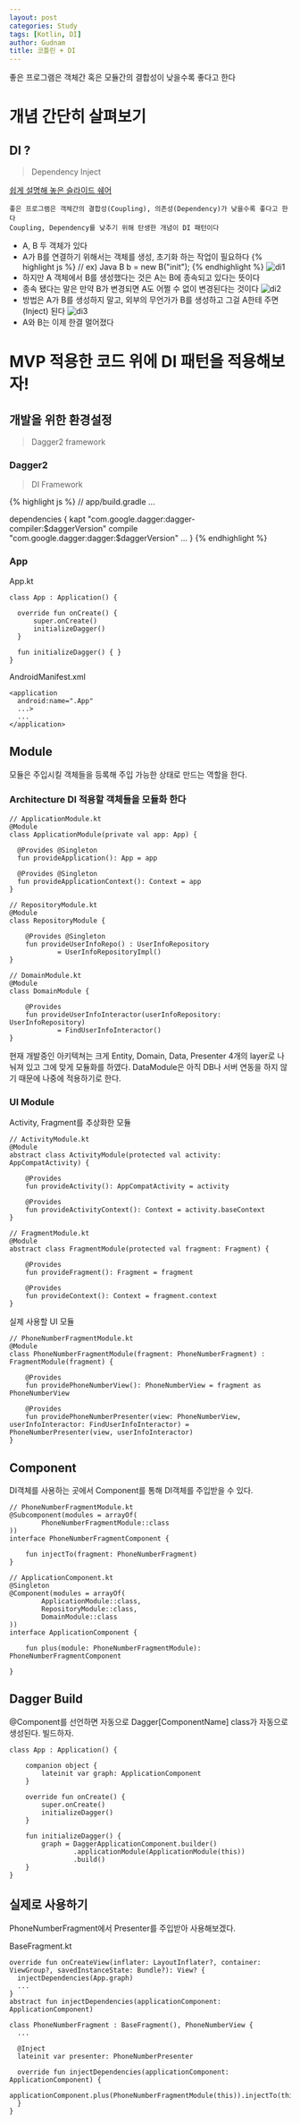 ```yaml
---
layout: post
categories: Study
tags: [Kotlin, DI]
author: Gudnam
title: 코틀린 + DI 
---
```

<div class="message"> 
좋은 프로그램은 객체간 혹은 모듈간의 결합성이 낮을수록 좋다고 한다
</div> 

# 개념 간단히 살펴보기

## DI ?

> Dependency Inject

[쉽게 설명해 놓은 슬라이드 쉐어](https://www.slideshare.net/baejjae93/dependency-injection-36867592)

	좋은 프로그램은 객체간의 결합성(Coupling), 의존성(Dependency)가 낮을수록 좋다고 한다
	Coupling, Dependency를 낮추기 위해 탄생한 개념이 DI 패턴이다

* A, B 두 객체가 있다
* A가 B를 연결하기 위해서는 객체를 생성, 초기화 하는 작업이 필요하다
{% highlight js %}
// ex) Java
B b = new B("init");
{% endhighlight %}
![di1](/public/img/di1.png)
* 하지만 A 객체에서 B를 생성했다는 것은 A는 B에 종속되고 있다는 뜻이다
* 종속 됐다는 말은 만약 B가 변경되면 A도 어쩔 수 없이 변경된다는 것이다
![di2](/public/img/di2.png)
* 방법은 A가 B를 생성하지 말고, 외부의 무언가가  B를 생성하고 그걸 A한테 주면(Inject) 된다
![di3](/public/img/di3.png)
* A와 B는 이제 한결 멀어졌다


# MVP 적용한 코드 위에 DI 패턴을 적용해보자!

## 개발을 위한 환경설정
> Dagger2 framework

### Dagger2
> DI Framework

{% highlight js %}
// app/build.gradle
...

dependencies {
  kapt "com.google.dagger:dagger-compiler:$daggerVersion"
  compile "com.google.dagger:dagger:$daggerVersion"
  ...
}
{% endhighlight %}

### App

App.kt
```
class App : Application() {

  override fun onCreate() {
      super.onCreate()
      initializeDagger()
  }

  fun initializeDagger() { }
}
```

AndroidManifest.xml
```
<application
  android:name=".App"
  ...>
  ...
</application>
```

## Module

모듈은 주입시킬 객체들을 등록해 주입 가능한 상태로 만드는 역할을 한다.

### Architecture DI 적용할 객체들을 모듈화 한다

```
// ApplicationModule.kt
@Module
class ApplicationModule(private val app: App) {

  @Provides @Singleton
  fun provideApplication(): App = app

  @Provides @Singleton
  fun provideApplicationContext(): Context = app
}

// RepositoryModule.kt
@Module
class RepositoryModule {

    @Provides @Singleton
    fun provideUserInfoRepo() : UserInfoRepository
            = UserInfoRepositoryImpl()
}

// DomainModule.kt
@Module
class DomainModule {

    @Provides
    fun provideUserInfoInteractor(userInfoRepository: UserInfoRepository)
            = FindUserInfoInteractor()
}
```
현재 개발중인 아키텍쳐는 크게 Entity, Domain, Data, Presenter 4개의 layer로 나눠져 있고 그에 맞게 모듈화를 하였다. DataModule은 아직 DB나 서버 연동을 하지 않기 때문에 나중에 적용하기로 한다.

### UI Module

Activity, Fragment를 추상화한 모듈
```
// ActivityModule.kt
@Module
abstract class ActivityModule(protected val activity: AppCompatActivity) {

    @Provides
    fun provideActivity(): AppCompatActivity = activity

    @Provides
    fun provideActivityContext(): Context = activity.baseContext
}

// FragmentModule.kt
@Module
abstract class FragmentModule(protected val fragment: Fragment) {

    @Provides
    fun provideFragment(): Fragment = fragment

    @Provides
    fun provideContext(): Context = fragment.context
}
```

실제 사용할 UI 모듈
```
// PhoneNumberFragmentModule.kt
@Module
class PhoneNumberFragmentModule(fragment: PhoneNumberFragment) : FragmentModule(fragment) {

    @Provides
    fun providePhoneNumberView(): PhoneNumberView = fragment as PhoneNumberView

    @Provides
    fun providePhoneNumberPresenter(view: PhoneNumberView, userInfoInteractor: FindUserInfoInteractor) = PhoneNumberPresenter(view, userInfoInteractor)
}
```

## Component

DI객체를 사용하는 곳에서 Component를 통해 DI객체를 주입받을 수 있다.

```
// PhoneNumberFragmentModule.kt
@Subcomponent(modules = arrayOf(
        PhoneNumberFragmentModule::class
))
interface PhoneNumberFragmentComponent {

    fun injectTo(fragment: PhoneNumberFragment)
}

// ApplicationComponent.kt
@Singleton
@Component(modules = arrayOf(
        ApplicationModule::class,
        RepositoryModule::class,
        DomainModule::class
))
interface ApplicationComponent {

    fun plus(module: PhoneNumberFragmentModule): PhoneNumberFragmentComponent

}
```

## Dagger Build

@Component를 선언하면 자동으로 Dagger[ComponentName] class가 자동으로 생성된다. 빌드하자.

```
class App : Application() {

    companion object {
        lateinit var graph: ApplicationComponent
    }

    override fun onCreate() {
        super.onCreate()
        initializeDagger()
    }

    fun initializeDagger() {
        graph = DaggerApplicationComponent.builder()
                .applicationModule(ApplicationModule(this))
                .build()
    }
}
```

## 실제로 사용하기

PhoneNumberFragment에서 Presenter를 주입받아 사용해보겠다.

BaseFragment.kt
```
override fun onCreateView(inflater: LayoutInflater?, container: ViewGroup?, savedInstanceState: Bundle?): View? {
  injectDependencies(App.graph)
  ...
}
abstract fun injectDependencies(applicationComponent: ApplicationComponent)
```

```
class PhoneNumberFragment : BaseFragment(), PhoneNumberView {
  ...

  @Inject
  lateinit var presenter: PhoneNumberPresenter

  override fun injectDependencies(applicationComponent: ApplicationComponent) {
      applicationComponent.plus(PhoneNumberFragmentModule(this)).injectTo(this)
  }
}
```
